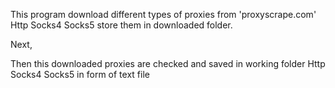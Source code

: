 This program download different types of proxies from 'proxyscrape.com'
Http	Socks4	  Socks5
store them in downloaded folder.

Next, 

Then this downloaded proxies are checked and saved in working folder
Http	Socks4	  Socks5
in form of text file